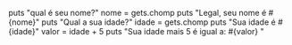 puts "qual é seu nome?"
nome = gets.chomp
puts "Legal, seu nome é #{nome}"
puts "Qual a sua idade?"
idade = gets.chomp
puts "Sua idade é #{idade}"
valor = idade + 5
 puts "Sua idade mais 5 é igual a: #{valor} "
